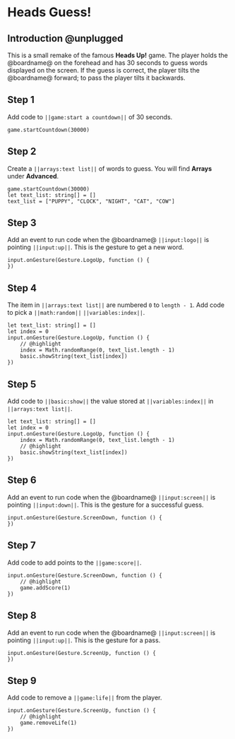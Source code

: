 # Heads Guess!

## Introduction @unplugged

This is a small remake of the famous **Heads Up!** game. The player holds the @boardname@ on the forehead and has 30 seconds to guess words displayed on the screen.
If the guess is correct, the player tilts the @boardname@ forward; to pass the player tilts it backwards.

## Step 1

Add code to ``||game:start a countdown||`` of 30 seconds.

```blocks
game.startCountdown(30000)
```

## Step 2

Create a ``||arrays:text list||`` of words to guess. You will find **Arrays** under **Advanced**.

```blocks
game.startCountdown(30000)
let text_list: string[] = []
text_list = ["PUPPY", "CLOCK", "NIGHT", "CAT", "COW"]
```

## Step 3

Add an event to run code when the @boardname@ ``||input:logo||`` is pointing ``||input:up||``.
This is the gesture to get a new word.

``` blocks
input.onGesture(Gesture.LogoUp, function () {
})
```

## Step 4

The item in ``||arrays:text list||`` are numbered ``0`` to ``length - 1``. 
Add code to pick a ``||math:random||`` ``||variables:index||``.

```blocks
let text_list: string[] = []
let index = 0
input.onGesture(Gesture.LogoUp, function () {
    // @highlight
    index = Math.randomRange(0, text_list.length - 1)
    basic.showString(text_list[index])
})
```

## Step 5

Add code to ``||basic:show||`` the value stored at ``||variables:index||`` in  ``||arrays:text list||``.

```blocks
let text_list: string[] = []
let index = 0
input.onGesture(Gesture.LogoUp, function () {
    index = Math.randomRange(0, text_list.length - 1)
    // @highlight
    basic.showString(text_list[index])
})
```

## Step 6

Add an event to run code when the @boardname@ ``||input:screen||`` is pointing ``||input:down||``.
This is the gesture for a successful guess.

```blocks
input.onGesture(Gesture.ScreenDown, function () {
})
```

## Step 7

Add code to add points to the ``||game:score||``.

```blocks
input.onGesture(Gesture.ScreenDown, function () {
    // @highlight
    game.addScore(1)
})
```

## Step 8

Add an event to run code when the @boardname@ ``||input:screen||`` is pointing ``||input:up||``.
This is the gesture for a pass.

```blocks
input.onGesture(Gesture.ScreenUp, function () {
})
```

## Step 9

Add code to remove a ``||game:life||`` from the player.

```blocks
input.onGesture(Gesture.ScreenUp, function () {
    // @highlight
    game.removeLife(1)
})
```
